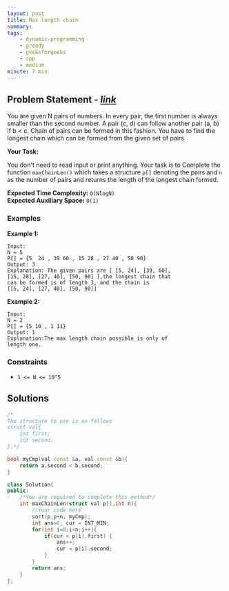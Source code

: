 ```yaml
---
layout: post
title: Max length chain                       
summary:
tags:
    - dynamic-programming
    - greedy
    - geeksforgeeks
    - cpp
    - medium
minute: 7 min
---
```


## Problem Statement - [*link*](https://practice.geeksforgeeks.org/problems/max-length-chain/1)  

You are given N pairs of numbers. In every pair, the first number is always smaller than the second number. A pair (c, d) can follow another pair (a, b) if b < c. Chain of pairs can be formed in this fashion. You have to find the longest chain which can be formed from the given set of pairs

**Your Task:** 

You don't need to read input or print anything. Your task is to Complete the function `maxChainLen()` which takes a structure `p[]` denoting the pairs and `n` as the number of pairs and returns the length of the longest chain formed.


**Expected Time Complexity:** `O(NlogN)`              
**Expected Auxiliary Space:** `O(1)`


### Examples

**Example 1:**   
```
Input:
N = 5
P[] = {5  24 , 39 60 , 15 28 , 27 40 , 50 90}
Output: 3
Explanation: The given pairs are [ [5, 24], [39, 60],
[15, 28], [27, 40], [50, 90] ],the longest chain that
can be formed is of length 3, and the chain is
[[5, 24], [27, 40], [50, 90]]
```

**Example 2:**   
```
Input:
N = 2
P[] = {5 10 , 1 11}
Output: 1
Explanation:The max length chain possible is only of
length one.
```

### Constraints

+ `1 <= N <= 10^5`


## Solutions

```cpp
/*
The structure to use is as follows
struct val{
	int first;
	int second;
};*/

bool myCmp(val const &a, val const &b){
    return a.second < b.second;
}

class Solution{
public:
    /*You are required to complete this method*/
    int maxChainLen(struct val p[],int n){
        //Your code here
        sort(p,p+n, myCmp);
        int ans=0, cur = INT_MIN;
        for(int i=0;i<n;i++){
            if(cur < p[i].first) { 
                ans++;
                cur = p[i].second;
            }
        }
        return ans;
    }
};
```

